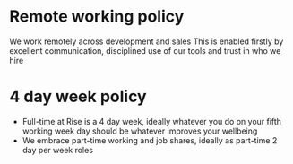 # Remote working policy
We work remotely across development and sales
This is enabled firstly by excellent communication, disciplined use of our tools and trust in who we hire

# 4 day week policy
* Full-time at Rise is a 4 day week, ideally whatever you do on your fifth working week day should be whatever improves your wellbeing
* We embrace part-time working and job shares, ideally as part-time 2 day per week roles
